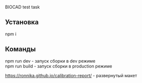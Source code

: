 BIOCAD test task
## Установка
npm i  
## Команды
npm run dev - запуск сборки в dev режиме  
npm run build - запуск сборки в production режиме

https://ronnika.github.io/calibration-report/ - развернутый макет
